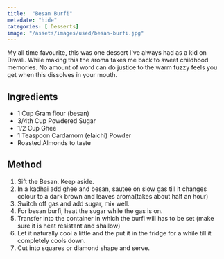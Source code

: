 ```yaml
---
title:  "Besan Burfi"
metadate: "hide"
categories: [ Desserts]
image: "/assets/images/used/besan-burfi.jpg"
---
```


My all time favourite, this was one dessert I've always had as a kid on Diwali. While making this the aroma takes me back to sweet childhood memories. No amount of word can do justice to the warm fuzzy feels you get when this dissolves in your mouth.

## Ingredients

- 1 Cup Gram flour (besan)
- 3/4th Cup Powdered Sugar
- 1/2 Cup Ghee
- 1 Teaspoon Cardamom (elaichi) Powder
- Roasted Almonds to taste

## Method

1. Sift the Besan. Keep aside.
2. In a kadhai add ghee and besan, sautee on slow gas till it changes colour to a dark brown and leaves aroma(takes about half an hour)
3. Switch off gas and add sugar, mix well. 
4. For besan burfi, heat the sugar while the gas is on.
5. Transfer into the container in which the burfi will has to be set (make sure it is heat resistant and shallow)
6. Let it naturally cool a little and the put it in the fridge for a while till it completely cools down. 
7. Cut into squares or diamond shape and serve.